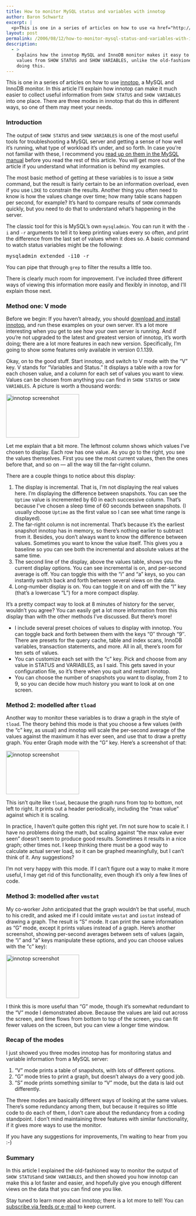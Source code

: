 ```yaml
---
title: How to monitor MySQL status and variables with innotop
author: Baron Schwartz
excerpt: |
  <p>This is one in a series of articles on how to use <a href="http://www.xaprb.com/innotop/">innotop</a>, a MySQL and InnoDB monitor.  In this article I'll explain how innotop can make it much easier to collect useful information from <code>SHOW STATUS</code> and <code>SHOW VARIABLES</code> into one place.  There are three modes in innotop that do this in different ways, so one of them may meet your needs.</p>
layout: post
permalink: /2006/08/12/how-to-monitor-mysql-status-and-variables-with-innotop/
description:
  - >
    Explains how the innotop MySQL and InnoDB monitor makes it easy to interpret the
    values from SHOW STATUS and SHOW VARIABLES, unlike the old-fashioned ways of
    doing this.
---
```

This is one in a series of articles on how to use [innotop][1], a MySQL and InnoDB monitor. In this article I&#8217;ll explain how innotop can make it much easier to collect useful information from `SHOW STATUS` and `SHOW VARIABLES` into one place. There are three modes in innotop that do this in different ways, so one of them may meet your needs.

### Introduction

The output of `SHOW STATUS` and `SHOW VARIABLES` is one of the most useful tools for troubleshooting a MySQL server and getting a sense of how well it&#8217;s running, what type of workload it&#8217;s under, and so forth. In case you&#8217;re not familiar with these, I recommend you [read up on them in the MySQL manual][2] before you read the rest of this article. You will get more out of the article if you understand what information is behind my examples.

The most basic method of getting at these variables is to issue a `SHOW` command, but the result is fairly certain to be an information overload, even if you use `LIKE` to constrain the results. Another thing you often need to know is how the values change over time; how many table scans happen per second, for example? It&#8217;s hard to compare results of `SHOW` commands quickly, but you need to do that to understand what&#8217;s happening in the server.

The classic tool for this is MySQL&#8217;s own `mysqladmin`. You can run it with the `-i` and `-r` arguments to tell it to keep printing values every so often, and print the difference from the last set of values when it does so. A basic command to watch status variables might be the following:

<pre>mysqladmin extended -i10 -r</pre>

You can pipe that through `grep` to filter the results a little too.

There is clearly much room for improvement. I&#8217;ve included three different ways of viewing this information more easily and flexibly in innotop, and I&#8217;ll explain those next.

### Method one: V mode

Before we begin: If you haven&#8217;t already, you should [download and install innotop][3], and run these examples on your own server. It&#8217;s a lot more interesting when you get to see how your own server is running. And if you&#8217;re not upgraded to the latest and greatest version of innotop, it&#8217;s worth doing; there are a lot more features in each new version. Specifically, I&#8217;m going to show some features only available in version 0.1.139.

Okay, on to the good stuff. Start innotop, and switch to V mode with the &#8220;V&#8221; key. V stands for &#8220;Variables and Status.&#8221; It displays a table with a row for each chosen value, and a column for each set of values you want to view. Values can be chosen from anything you can find in `SHOW STATUS` or `SHOW VARIABLES`. A picture is worth a thousand words:

[<img src="/innotop/thumb-innotop-V-mode-usa.png" width="200" height="119" alt="innotop screenshot" />][4]

Let me explain that a bit more. The leftmost column shows which values I&#8217;ve chosen to display. Each row has one value. As you go to the right, you see the values themselves. First you see the most current values, then the ones before that, and so on &#8212; all the way till the far-right column.

There are a couple things to notice about this display:

1.  The display is incremental. That is, I&#8217;m not displaying the real values here. I&#8217;m displaying the difference between snapshots. You can see the `Uptime` value is incremented by 60 in each successive column. That&#8217;s because I&#8217;ve chosen a sleep time of 60 seconds between snapshots. (I usually choose `Uptime` as the first value so I can see what time range is displayed).
2.  The far-right column is not incremental. That&#8217;s because it&#8217;s the earliest snapshot innotop has in memory, so there&#8217;s nothing earlier to subtract from it. Besides, you don&#8217;t always want to know the difference between values. Sometimes you want to know the value itself. This gives you a baseline so you can see both the incremental and absolute values at the same time.
3.  The second line of the display, above the values table, shows you the current display options. You can see incremental is on, and per-second average is off. You can toggle this with the &#8220;i&#8221; and &#8220;a&#8221; keys, so you can instantly switch back and forth between several views on the data.
4.  Long-number display is on. You can toggle it on and off with the &#8220;l&#8221; key (that&#8217;s a lowercase &#8220;L&#8221;) for a more compact display.

It&#8217;s a pretty compact way to look at 8 minutes of history for the server, wouldn&#8217;t you agree? You can easily get a lot more information from this display than with the other methods I&#8217;ve discussed. But there&#8217;s more!

*   I include several preset choices of values to display with innotop. You can toggle back and forth between them with the keys &#8220;0&#8243; through &#8220;9&#8243;. There are presets for the query cache, table and index scans, InnoDB variables, transaction statements, and more. All in all, there&#8217;s room for ten sets of values.
*   You can customize each set with the &#8220;c&#8221; key. Pick and choose from any value in STATUS and VARIABLES, as I said. This gets saved in your configuration file, so it&#8217;s there when you quit and restart innotop.
*   You can choose the number of snapshots you want to display, from 2 to 9, so you can decide how much history you want to look at on one screen.

### Method 2: modelled after `tload`

Another way to monitor these variables is to draw a graph in the style of `tload`. The theory behind this mode is that you choose a few values (with the &#8220;c&#8221; key, as usual) and innotop will scale the per-second average of the values against the maximum it has ever seen, and use that to draw a pretty graph. You enter Graph mode with the &#8220;G&#8221; key. Here&#8217;s a screenshot of that:

[<img src="/innotop/thumb-innotop-G-mode-usa.png" width="200" height="119" alt="innotop screenshot" />][5]

This isn&#8217;t quite like `tload`, because the graph runs from top to bottom, not left to right. It prints out a header periodically, including the &#8220;max value&#8221; against which it is scaling.

In practice, I haven&#8217;t quite gotten this right yet. I&#8217;m not sure how to scale it. I have no problems doing the math, but scaling against &#8220;the max value ever seen&#8221; doesn&#8217;t seem to produce good results. Sometimes it results in a nice graph; other times not. I keep thinking there must be a good way to calculate actual server load, so it can be graphed meaningfully, but I can&#8217;t think of it. Any suggestions?

I&#8217;m not very happy with this mode. If I can&#8217;t figure out a way to make it more useful, I may get rid of this functionality, even though it&#8217;s only a few lines of code.

### Method 3: modelled after `vmstat`

My co-worker John anticipated that the graph wouldn&#8217;t be that useful, much to his credit, and asked me if I could imitate `vmstat` and `iostat` instead of drawing a graph. The result is &#8220;S&#8221; mode. It can print the same information as &#8220;G&#8221; mode, except it prints values instead of a graph. Here&#8217;s another screenshot, showing per-second averages between sets of values (again, the &#8220;i&#8221; and &#8220;a&#8221; keys manipulate these options, and you can choose values with the &#8220;c&#8221; key):

[<img src="/innotop/thumb-innotop-S-mode-usa.png" width="200" height="119" alt="innotop screenshot" />][6]

I think this is more useful than &#8220;G&#8221; mode, though it&#8217;s somewhat redundant to the &#8220;V&#8221; mode I demonstrated above. Because the values are laid out across the screen, and time flows from bottom to top of the screen, you can fit fewer values on the screen, but you can view a longer time window.

### Recap of the modes

I just showed you three modes innotop has for monitoring status and variable information from a MySQL server:

1.  &#8220;V&#8221; mode prints a table of snapshots, with lots of different options.
2.  &#8220;G&#8221; mode tries to print a graph, but doesn&#8217;t always do a very good job.
3.  &#8220;S&#8221; mode prints something similar to &#8220;V&#8221; mode, but the data is laid out differently.

The three modes are basically different ways of looking at the same values. There&#8217;s some redundancy among them, but because it requires so little code to do each of them, I don&#8217;t care about the redundancy from a coding standpoint. I don&#8217;t mind maintaining three features with similar functionality, if it gives more ways to use the monitor.

If you have any suggestions for improvements, I&#8217;m waiting to hear from you :-)

### Summary

In this article I explained the old-fashioned way to monitor the output of `SHOW STATUS`and `SHOW VARIABLES`, and then showed you how innotop can make this a lot faster and easier, and hopefully give you enough different views on the data that you can find one you like.

Stay tuned to learn more about innotop; there is a lot more to tell! You can [subscribe via feeds or e-mail][7] to keep current.

 [1]: http://www.xaprb.com/innotop/
 [2]: http://dev.mysql.com/doc/refman/5.0/en/show.html
 [3]: /innotop/
 [4]: /innotop/innotop-V-mode-usa.png
 [5]: /innotop/innotop-G-mode-usa.png
 [6]: /innotop/innotop-S-mode-usa.png
 [7]: /blog/subscribe/